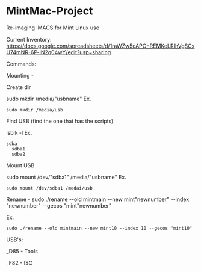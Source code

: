 # MintMac-Project
Re-imaging IMACS for Mint Linux use

Current Inventory:
https://docs.google.com/spreadsheets/d/1raWZw5cAPOhREMKeLRIhVgSCsU74mNR-6P-lN2q04wY/edit?usp=sharing

Commands:

Mounting -


  Create dir
  
  sudo mkdir /media/"usbname"
        Ex. 
      
    sudo mkdir /media/usb
        
  
  Find USB (find the one that has the scripts)
  
  lsblk -l 
      Ex. 
        
    sdba
      sdba1
      sdba2
            
  
  Mount USB
  
  sudo mount /dev/"sdba1" /media/"usbname"
      Ex. 
        
    sudo mount /dev/sdba1 /medai/usb


Rename - sudo ./rename --old mintmain --new mint"newnumber" --index "newnumber" --gecos "mint"newnumber"

  Ex. 
    
    sudo ./rename --old mintmain --new mint10 --index 10 --gecos "mint10"



USB's:

_D85 - Tools

_F82 - ISO

